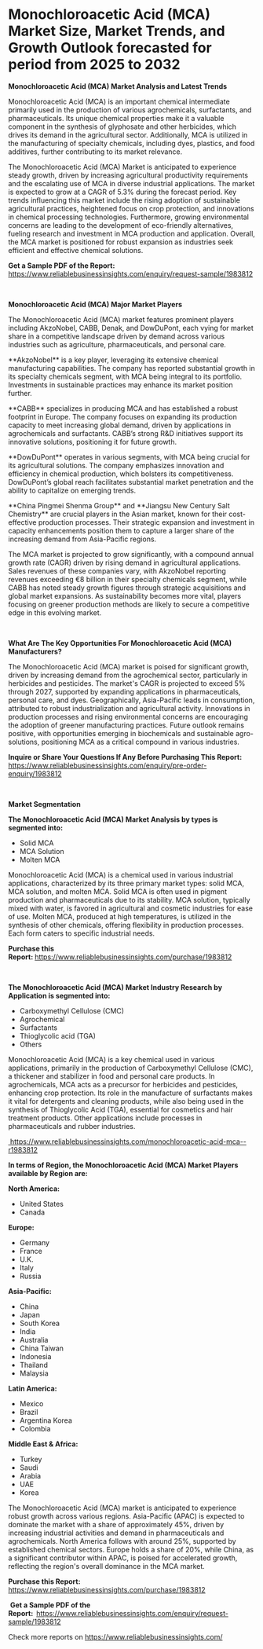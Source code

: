 <p><h1>Monochloroacetic Acid (MCA) Market Size, Market Trends, and Growth Outlook forecasted for period from 2025 to 2032</h1></p><p><strong>Monochloroacetic Acid (MCA) Market Analysis and Latest Trends</strong></p>
<p><p>Monochloroacetic Acid (MCA) is an important chemical intermediate primarily used in the production of various agrochemicals, surfactants, and pharmaceuticals. Its unique chemical properties make it a valuable component in the synthesis of glyphosate and other herbicides, which drives its demand in the agricultural sector. Additionally, MCA is utilized in the manufacturing of specialty chemicals, including dyes, plastics, and food additives, further contributing to its market relevance.</p><p>The Monochloroacetic Acid (MCA) Market is anticipated to experience steady growth, driven by increasing agricultural productivity requirements and the escalating use of MCA in diverse industrial applications. The market is expected to grow at a CAGR of 5.3% during the forecast period. Key trends influencing this market include the rising adoption of sustainable agricultural practices, heightened focus on crop protection, and innovations in chemical processing technologies. Furthermore, growing environmental concerns are leading to the development of eco-friendly alternatives, fueling research and investment in MCA production and application. Overall, the MCA market is positioned for robust expansion as industries seek efficient and effective chemical solutions.</p></p>
<p><strong>Get a Sample PDF of the Report:&nbsp;</strong> <a href="https://www.reliablebusinessinsights.com/enquiry/request-sample/1983812?utm_campaign=3582&utm_medium=2&utm_source=Github&utm_content=ia&utm_term=03042025&utm_id=monochloroacetic-acid-mca">https://www.reliablebusinessinsights.com/enquiry/request-sample/1983812</a></p>
<p>&nbsp;</p>
<p><strong>Monochloroacetic Acid (MCA) Major Market Players</strong></p>
<p><p>The Monochloroacetic Acid (MCA) market features prominent players including AkzoNobel, CABB, Denak, and DowDuPont, each vying for market share in a competitive landscape driven by demand across various industries such as agriculture, pharmaceuticals, and personal care.</p><p>**AkzoNobel** is a key player, leveraging its extensive chemical manufacturing capabilities. The company has reported substantial growth in its specialty chemicals segment, with MCA being integral to its portfolio. Investments in sustainable practices may enhance its market position further.</p><p>**CABB** specializes in producing MCA and has established a robust footprint in Europe. The company focuses on expanding its production capacity to meet increasing global demand, driven by applications in agrochemicals and surfactants. CABB’s strong R&D initiatives support its innovative solutions, positioning it for future growth.</p><p>**DowDuPont** operates in various segments, with MCA being crucial for its agricultural solutions. The company emphasizes innovation and efficiency in chemical production, which bolsters its competitiveness. DowDuPont’s global reach facilitates substantial market penetration and the ability to capitalize on emerging trends.</p><p>**China Pingmei Shenma Group** and **Jiangsu New Century Salt Chemistry** are crucial players in the Asian market, known for their cost-effective production processes. Their strategic expansion and investment in capacity enhancements position them to capture a larger share of the increasing demand from Asia-Pacific regions.</p><p>The MCA market is projected to grow significantly, with a compound annual growth rate (CAGR) driven by rising demand in agricultural applications. Sales revenues of these companies vary, with AkzoNobel reporting revenues exceeding €8 billion in their specialty chemicals segment, while CABB has noted steady growth figures through strategic acquisitions and global market expansions. As sustainability becomes more vital, players focusing on greener production methods are likely to secure a competitive edge in this evolving market.</p></p>
<p>&nbsp;</p>
<p><strong>What Are The Key Opportunities For Monochloroacetic Acid (MCA) Manufacturers?</strong></p>
<p><p>The Monochloroacetic Acid (MCA) market is poised for significant growth, driven by increasing demand from the agrochemical sector, particularly in herbicides and pesticides. The market's CAGR is projected to exceed 5% through 2027, supported by expanding applications in pharmaceuticals, personal care, and dyes. Geographically, Asia-Pacific leads in consumption, attributed to robust industrialization and agricultural activity. Innovations in production processes and rising environmental concerns are encouraging the adoption of greener manufacturing practices. Future outlook remains positive, with opportunities emerging in biochemicals and sustainable agro-solutions, positioning MCA as a critical compound in various industries.</p></p>
<p><strong>Inquire or Share Your Questions If Any Before Purchasing This Report:</strong> <a href="https://www.reliablebusinessinsights.com/enquiry/pre-order-enquiry/1983812?utm_campaign=3582&utm_medium=2&utm_source=Github&utm_content=ia&utm_term=03042025&utm_id=monochloroacetic-acid-mca">https://www.reliablebusinessinsights.com/enquiry/pre-order-enquiry/1983812</a></p>
<p>&nbsp;</p>
<p><strong>Market Segmentation</strong></p>
<p><strong>The Monochloroacetic Acid (MCA) Market Analysis by types is segmented into:</strong></p>
<p><ul><li>Solid MCA</li><li>MCA Solution</li><li>Molten MCA</li></ul></p>
<p><p>Monochloroacetic Acid (MCA) is a chemical used in various industrial applications, characterized by its three primary market types: solid MCA, MCA solution, and molten MCA. Solid MCA is often used in pigment production and pharmaceuticals due to its stability. MCA solution, typically mixed with water, is favored in agricultural and cosmetic industries for ease of use. Molten MCA, produced at high temperatures, is utilized in the synthesis of other chemicals, offering flexibility in production processes. Each form caters to specific industrial needs.</p></p>
<p><strong>Purchase this Report:&nbsp;</strong><a href="https://www.reliablebusinessinsights.com/purchase/1983812?utm_campaign=3582&utm_medium=2&utm_source=Github&utm_content=ia&utm_term=03042025&utm_id=monochloroacetic-acid-mca">https://www.reliablebusinessinsights.com/purchase/1983812</a></p>
<p>&nbsp;</p>
<p><strong>The Monochloroacetic Acid (MCA) Market Industry Research by Application is segmented into:</strong></p>
<p><ul><li>Carboxymethyl Cellulose (CMC)</li><li>Agrochemical</li><li>Surfactants</li><li>Thioglycolic acid (TGA)</li><li>Others</li></ul></p>
<p><p>Monochloroacetic Acid (MCA) is a key chemical used in various applications, primarily in the production of Carboxymethyl Cellulose (CMC), a thickener and stabilizer in food and personal care products. In agrochemicals, MCA acts as a precursor for herbicides and pesticides, enhancing crop protection. Its role in the manufacture of surfactants makes it vital for detergents and cleaning products, while also being used in the synthesis of Thioglycolic Acid (TGA), essential for cosmetics and hair treatment products. Other applications include processes in pharmaceuticals and rubber industries.</p></p>
<p><a href="https://www.reliablebusinessinsights.com/monochloroacetic-acid-mca--r1983812?utm_campaign=3582&utm_medium=2&utm_source=Github&utm_content=ia&utm_term=03042025&utm_id=monochloroacetic-acid-mca">&nbsp;https://www.reliablebusinessinsights.com/monochloroacetic-acid-mca--r1983812</a></p>
<p><strong>In terms of Region, the Monochloroacetic Acid (MCA) Market Players available by Region are:</strong></p>
<p>
    <p> <strong> North America: </strong>
        <ul>
            <li>United States</li>
            <li>Canada</li>
        </ul>
        </p> 
    <p> <strong> Europe: </strong>
        <ul>
            <li>Germany</li>
            <li>France</li>
            <li>U.K.</li>
            <li>Italy</li>
            <li>Russia</li>
        </ul>
        </p> 
    <p> <strong> Asia-Pacific: </strong>
        <ul>
            <li>China</li>
            <li>Japan</li>
            <li>South Korea</li>
            <li>India</li>
            <li>Australia</li>
            <li>China Taiwan</li>
            <li>Indonesia</li>
            <li>Thailand</li>
            <li>Malaysia</li>
        </ul>
        </p> 
    <p> <strong> Latin America: </strong>
        <ul>
            <li>Mexico</li>
            <li>Brazil</li>
            <li>Argentina Korea</li>
            <li>Colombia</li>
        </ul>
        </p> 
    <p> <strong> Middle East & Africa: </strong>
        <ul>
            <li>Turkey</li>
            <li>Saudi</li>
            <li>Arabia</li>
            <li>UAE</li>
            <li>Korea</li>
        </ul>
    </p>
    </p>
<p><p>The Monochloroacetic Acid (MCA) market is anticipated to experience robust growth across various regions. Asia-Pacific (APAC) is expected to dominate the market with a share of approximately 45%, driven by increasing industrial activities and demand in pharmaceuticals and agrochemicals. North America follows with around 25%, supported by established chemical sectors. Europe holds a share of 20%, while China, as a significant contributor within APAC, is poised for accelerated growth, reflecting the region's overall dominance in the MCA market.</p></p>
<p><strong>Purchase this Report: </strong><a href="https://www.reliablebusinessinsights.com/purchase/1983812?utm_campaign=3582&utm_medium=2&utm_source=Github&utm_content=ia&utm_term=03042025&utm_id=monochloroacetic-acid-mca">https://www.reliablebusinessinsights.com/purchase/1983812</a></p>
<p>&nbsp;<strong>Get a Sample PDF of the Report:&nbsp;&nbsp;</strong><a href="https://www.reliablebusinessinsights.com/enquiry/request-sample/1983812?utm_campaign=3582&utm_medium=2&utm_source=Github&utm_content=ia&utm_term=03042025&utm_id=monochloroacetic-acid-mca">https://www.reliablebusinessinsights.com/enquiry/request-sample/1983812</a></p>
<p><strong></strong></p>
<p>Check more reports on <a href="https://www.reliablebusinessinsights.com/?utm_campaign=3582&utm_medium=2&utm_source=Github&utm_content=ia&utm_term=03042025&utm_id=monochloroacetic-acid-mca">https://www.reliablebusinessinsights.com/</a></p>